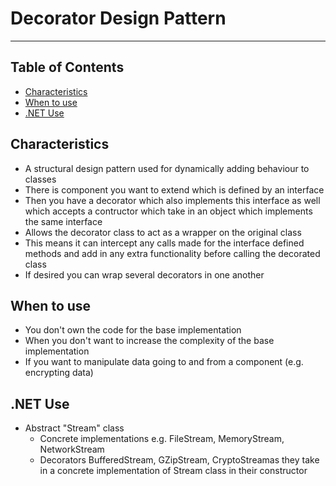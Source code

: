 # Decorator Design Pattern

- - - -

## Table of Contents

* [Characteristics](https://github.com/Mr-Bally/DevNotes/blob/main/Programming/DesignPatterns/DecoratorDesignPattern.md#characteristics)
* [When to use](https://github.com/Mr-Bally/DevNotes/blob/main/Programming/DesignPatterns/DecoratorDesignPattern.md#when-to-use)
* [.NET Use](https://github.com/Mr-Bally/DevNotes/blob/main/Programming/DesignPatterns/DecoratorDesignPattern.md#net-use)

## Characteristics

* A structural design pattern used for dynamically adding behaviour to classes
* There is component you want to extend which is defined by an interface
* Then you have a decorator which also implements this interface as well which accepts a contructor which take in an object which implements the same interface
* Allows the decorator class to act as a wrapper on the original class
* This means it can intercept any calls made for the interface defined methods and add in any extra functionality before calling the decorated class
* If desired you can wrap several decorators in one another

## When to use

* You don't own the code for the base implementation
* When you don't want to increase the complexity of the base implementation
* If you want to manipulate data going to and from a component (e.g. encrypting data)

## .NET Use

* Abstract "Stream" class
  * Concrete implementations e.g. FileStream, MemoryStream, NetworkStream
  * Decorators BufferedStream, GZipStream, CryptoStreamas they take in a concrete implementation of Stream class in their constructor

